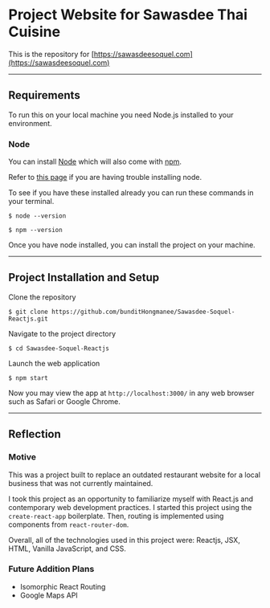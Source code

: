 # Project Website for Sawasdee Thai Cuisine

This is the repository for [https://sawasdeesoquel.com](https://sawasdeesoquel.com)
___
## Requirements
To run this on your local machine you need Node.js installed to your environment. 

### Node
You can install [Node](https://nodejs.org/en/) which will also come with [npm](https://www.npmjs.com/). 

Refer to [this page](https://nodejs.org/en/download/package-manager/) if you are having trouble installing node.

To see if you have these installed already you can run these commands in your terminal.
```
$ node --version
```
```
$ npm --version
``` 
Once you have node installed, you can install the project on your machine.
___
## Project Installation and Setup

Clone the repository
```
$ git clone https://github.com/bunditHongmanee/Sawasdee-Soquel-Reactjs.git
``` 
Navigate to the project directory 
```
$ cd Sawasdee-Soquel-Reactjs
```
Launch the web application
```
$ npm start
```
Now you may view the app at `http://localhost:3000/` in any web browser such as Safari or Google Chrome.
___
## Reflection

### Motive

This was a project built to replace an outdated restaurant website for a local business that was not currently maintained. 

I took this project as an opportunity to familiarize myself with React.js and contemporary web development practices. I started this project using the `create-react-app` boilerplate. Then, routing is implemented using components from `react-router-dom`. 

Overall, all of the technologies used in this project were:
Reactjs, JSX, HTML, Vanilla JavaScript, and CSS.

### Future Addition Plans

* Isomorphic React Routing
* Google Maps API
